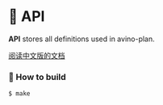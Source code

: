 # 📝 API

**API** stores all definitions used in avino-plan.

[阅读中文版的文档](./README.md)

### 🚀 How to build

```shell
$ make
```
